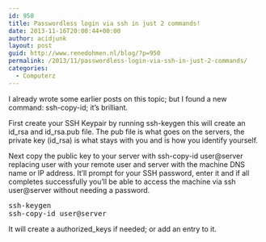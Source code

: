 ```yaml
---
id: 950
title: Passwordless login via ssh in just 2 commands!
date: 2013-11-16T20:00:44+00:00
author: acidjunk
layout: post
guid: http://www.renedohmen.nl/blog/?p=950
permalink: /2013/11/passwordless-login-via-ssh-in-just-2-commands/
categories:
  - Computerz
---
```

I already wrote some earlier posts on this topic; but I found a new command: ssh-copy-id; it&#8217;s brilliant.

First create your SSH Keypair by running ssh-keygen this will create an id\_rsa and id\_rsa.pub file. The pub file is what goes on the servers, the private key (id_rsa) is what stays with you and is how you identify yourself.

Next copy the public key to your server with ssh-copy-id user@server replacing user with your remote user and server with the machine DNS name or IP address. It&#8217;ll prompt for your SSH password, enter it and if all completes successfully you&#8217;ll be able to access the machine via ssh user@server without needing a password.

<pre>ssh-keygen
ssh-copy-id user@server
</pre>

It will create a authorized_keys if needed; or add an entry to it.